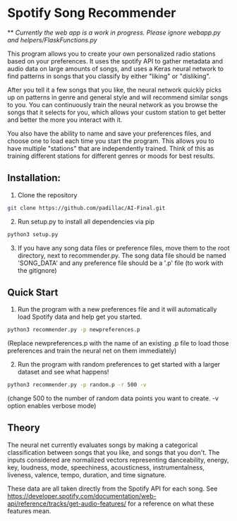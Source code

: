 # Spotify Song Recommender

** *Currently the web app is a work in progress. Please ignore webapp.py and helpers/FlaskFunctions.py*

This program allows you to create your own personalized radio stations based on your preferences. It uses the spotify API to gather metadata and audio data on large amounts of songs, and uses a Keras neural network to find patterns in songs that you classify by either "liking" or "disliking".

After you tell it a few songs that you like, the neural network quickly picks up on patterns in genre and general style and will recommend similar songs to you. You can continuously train the neural network as you browse the songs that it selects for you, which allows your custom station to get better and better the more you interact with it.

You also have the ability to name and save your preferences files, and choose one to load each time you start the program. This allows you to have multiple "stations" that are independently trained. Think of this as training different stations for different genres or moods for best results.


## Installation:

1. Clone the repository

```bash
git clone https://github.com/padillac/AI-Final.git
```

2. Run setup.py to install all dependencies via pip

```bash
python3 setup.py
```

3. If you have any song data files or preference files, move them to the root directory, next to recommender.py. The song data file should be named 'SONG_DATA' and any preference file should be a '.p' file (to work with the gitignore)

## Quick Start

1. Run the program with a new preferences file and it will automatically load Spotify data and help get you started.

```bash
python3 recommender.py -p newpreferences.p
```

 (Replace newpreferences.p with the name of an existing .p file to load those preferences and train the neural net on them immediately)

 2. Run the program with random preferences to get started with a larger dataset and see what happens!

 ```bash
python3 recommender.py -p random.p -r 500 -v
 ```

 (change 500 to the number of random data points you want to create. -v option enables verbose mode)



## Theory

The neural net currently evaluates songs by making a categorical classification between songs that you like, and songs that you don't. The inputs considered are normalized vectors representing danceability, energy, key, loudness, mode, speechiness, acousticness, instrumentalness, liveness, valence, tempo, duration, and time signature.

These data are all taken directly from the Spotify API for each song. See https://developer.spotify.com/documentation/web-api/reference/tracks/get-audio-features/ for a reference on what these features mean.
